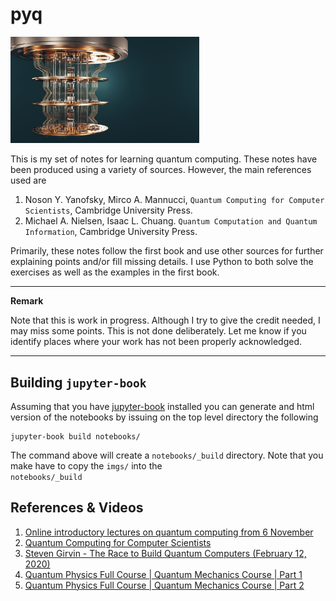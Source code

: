 # pyq

<img src="notes/imgs/logo.jpeg" width="60%">

This is my set of notes for learning quantum computing. These notes have been produced using a variety of sources. However, the main references used are


1. Noson Y. Yanofsky, Mirco A. Mannucci, ```Quantum Computing for Computer Scientists```, Cambridge University Press.
2. Michael A. Nielsen, Isaac L. Chuang. ```Quantum Computation and Quantum Information```, Cambridge University Press.

Primarily, these notes follow the first book and use other sources for further explaining points and/or fill missing details.
I use Python to both solve the exercises as well as the examples in the first book.

---
**Remark**

Note that this is work in progress. Although I try to give the credit needed, I may miss some points. 
This is not done deliberately. Let me know if you identify places where your work has not been properly acknowledged.

---

## Building ```jupyter-book```

Assuming that you have <a href="https://jupyterbook.org/intro.html">jupyter-book</a> installed you can generate
and html version of the notebooks by issuing on the top level directory the following

```
jupyter-book build notebooks/
```

The command above will create a ```notebooks/_build``` directory.  Note that you make have to copy the ```imgs/``` into the  
```notebooks/_build```

## References & Videos

1. <a href="https://home.cern/news/announcement/computing/online-introductory-lectures-quantum-computing-6-november">Online introductory lectures on quantum computing from 6 November</a>
2. <a href="https://www.youtube.com/watch?v=F_Riqjdh2oM">Quantum Computing for Computer Scientists</a>
3. <a href="https://www.youtube.com/watch?v=nhUKHf-GN_Y">Steven Girvin - The Race to Build Quantum Computers (February 12, 2020)</a>
4. <a href="https://www.youtube.com/watch?v=xnt2xSNRNn0">Quantum Physics Full Course | Quantum Mechanics Course | Part 1</a>
5. <a href="https://www.youtube.com/watch?v=QQCMOc8yB70">Quantum Physics Full Course | Quantum Mechanics Course | Part 2</a>
